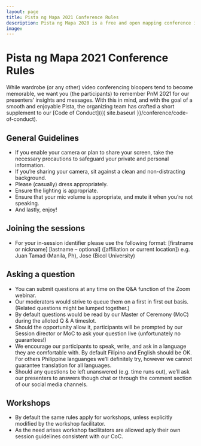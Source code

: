 ```yaml
---
layout: page
title: Pista ng Mapa 2021 Conference Rules
description: Pista ng Mapa 2020 is a free and open mapping conference in the Philippines
image:
---
```

<h1 class="color-pnm-blue mb-4">Pista ng Mapa 2021 Conference Rules</h1>

While wardrobe (or any other) video conferencing bloopers tend to become memorable, we want you (the participants) to remember PnM 2021 for our presenters’ insights and messages. With this in mind, and with the goal of a smooth and enjoyable Pista, the organizing team has crafted a short supplement to our [Code of Conduct]({{ site.baseurl }}/conference/code-of-conduct).

## General Guidelines
- If you enable your camera or plan to share your screen, take the necessary precautions to safeguard your private and personal information.
- If you’re sharing your camera, sit against a clean and non-distracting background.
- Please (casually) dress appropriately.
- Ensure the lighting is appropriate.
- Ensure that your mic volume is appropriate, and mute it when you’re not speaking.
- And lastly, enjoy!

## Joining the sessions
- For your in-session identifier please use the following format: [firstname or nickname] [lastname – optional] ([affiliation or current location]) e.g. Juan Tamad (Manila, Ph), Jose (Bicol University)

## Asking a question
- You can submit questions at any time on the Q&A function of the Zoom webinar.
- Our moderators would strive to queue them on a first in first out basis. (Related questions might be lumped together.)
- By default questions would be read by our Master of Ceremony (MoC) during the alloted Q & A timeslot.
- Should the opportunity allow it, participants will be prompted by our Session director or MoC to ask your question live (unfortunately no guarantees!)
- We encourage our participants to speak, write, and ask in a language they are comfortable with. By default Filipino and English should be OK. For others Philippine languanges we’ll definitely try, however we cannot guarantee translation for all languages.
- Should any questions be left unanswered (e.g. time runs out), we’ll ask our presenters to answers though chat or through the comment section of our social media channels.

## Workshops
- By default the same rules apply for workshops, unless explicitly modified by the workshop facilitator.
- As the need arises workshop facilitators are allowed aply their own session guidelines consistent with our CoC.